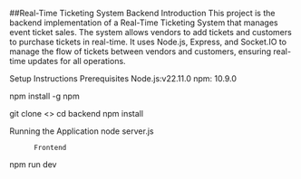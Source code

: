 ##Real-Time Ticketing System Backend
                                   Introduction
This project is the backend implementation of a Real-Time Ticketing System that manages event ticket sales. The system allows vendors to add tickets and customers to purchase tickets in real-time. It uses Node.js, Express, and Socket.IO to manage the flow of tickets between vendors and customers, ensuring real-time updates for all operations.

Setup Instructions
Prerequisites
Node.js:v22.11.0
npm: 10.9.0

npm install -g npm

git clone <>
cd backend
npm install

Running the Application
node server.js



          Frontend
npm run dev          
